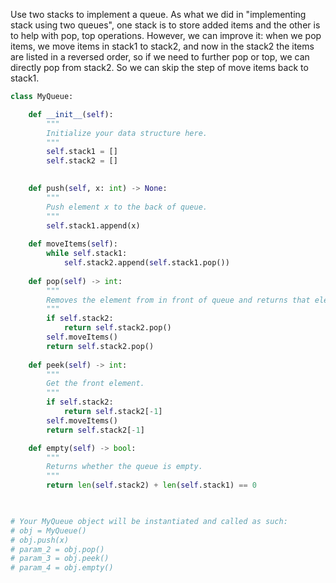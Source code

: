 Use two stacks to implement a queue. 
As what we did in "implementing stack using two queues", one stack is to store added items and the other is to help with pop, top operations. However, we can improve it: when we pop items, we move items in stack1 to stack2, and now in the stack2 the items are listed in a reversed order, so if we need to further pop or top, we can directly pop from stack2. So we can skip the step of move items back to stack1. 
```Python
class MyQueue:

    def __init__(self):
        """
        Initialize your data structure here.
        """
        self.stack1 = []
        self.stack2 = []
        

    def push(self, x: int) -> None:
        """
        Push element x to the back of queue.
        """
        self.stack1.append(x)
        
    def moveItems(self):
        while self.stack1:
            self.stack2.append(self.stack1.pop())
            
    def pop(self) -> int:
        """
        Removes the element from in front of queue and returns that element.
        """
        if self.stack2:
            return self.stack2.pop()
        self.moveItems() 
        return self.stack2.pop()
        
    def peek(self) -> int:
        """
        Get the front element.
        """
        if self.stack2:
            return self.stack2[-1]
        self.moveItems()
        return self.stack2[-1]

    def empty(self) -> bool:
        """
        Returns whether the queue is empty.
        """
        return len(self.stack2) + len(self.stack1) == 0
        


# Your MyQueue object will be instantiated and called as such:
# obj = MyQueue()
# obj.push(x)
# param_2 = obj.pop()
# param_3 = obj.peek()
# param_4 = obj.empty()

```
